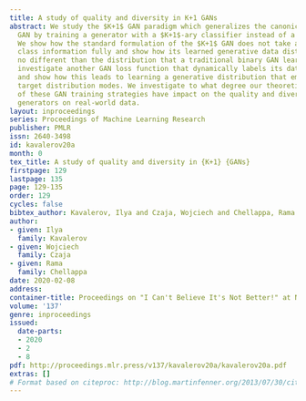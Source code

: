 ```yaml
---
title: A study of quality and diversity in K+1 GANs
abstract: We study the $K+1$ GAN paradigm which generalizes the canonical true/fake
  GAN by training a generator with a $K+1$-ary classifier instead of a binary discriminator.
  We show how the standard formulation of the $K+1$ GAN does not take advantage of
  class information fully and show how its learned generative data distribution is
  no different than the distribution that a traditional binary GAN learns. We then
  investigate another GAN loss function that dynamically labels its data during training,
  and show how this leads to learning a generative distribution that emphasizes the
  target distribution modes. We investigate to what degree our theoretical expectations
  of these GAN training strategies have impact on the quality and diversity of learned
  generators on real-world data.
layout: inproceedings
series: Proceedings of Machine Learning Research
publisher: PMLR
issn: 2640-3498
id: kavalerov20a
month: 0
tex_title: A study of quality and diversity in {K+1} {GANs}
firstpage: 129
lastpage: 135
page: 129-135
order: 129
cycles: false
bibtex_author: Kavalerov, Ilya and Czaja, Wojciech and Chellappa, Rama
author:
- given: Ilya
  family: Kavalerov
- given: Wojciech
  family: Czaja
- given: Rama
  family: Chellappa
date: 2020-02-08
address: 
container-title: Proceedings on "I Can't Believe It's Not Better!" at NeurIPS Workshops
volume: '137'
genre: inproceedings
issued:
  date-parts:
  - 2020
  - 2
  - 8
pdf: http://proceedings.mlr.press/v137/kavalerov20a/kavalerov20a.pdf
extras: []
# Format based on citeproc: http://blog.martinfenner.org/2013/07/30/citeproc-yaml-for-bibliographies/
---
```

